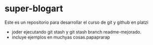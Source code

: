 # super-blogart
Este es un repositorio para desarrollar el curso de git y github en platzi
* joder ejecutando git stash y git stash branch readme-mejorado.
* incluye ejemplos en muchyas cosas.papaprarap